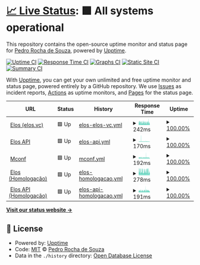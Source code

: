 # [📈 Live Status](https://demo.upptime.js.org): <!--live status--> **🟩 All systems operational**

This repository contains the open-source uptime monitor and status page for [Pedro Rocha de Souza](https://demo.upptime.js.org), powered by [Upptime](https://github.com/upptime/upptime).

[![Uptime CI](https://github.com/0ur0b0r0s/upptime/workflows/Uptime%20CI/badge.svg)](https://github.com/0ur0b0r0s/upptime/actions?query=workflow%3A%22Uptime+CI%22)
[![Response Time CI](https://github.com/0ur0b0r0s/upptime/workflows/Response%20Time%20CI/badge.svg)](https://github.com/0ur0b0r0s/upptime/actions?query=workflow%3A%22Response+Time+CI%22)
[![Graphs CI](https://github.com/0ur0b0r0s/upptime/workflows/Graphs%20CI/badge.svg)](https://github.com/0ur0b0r0s/upptime/actions?query=workflow%3A%22Graphs+CI%22)
[![Static Site CI](https://github.com/0ur0b0r0s/upptime/workflows/Static%20Site%20CI/badge.svg)](https://github.com/0ur0b0r0s/upptime/actions?query=workflow%3A%22Static+Site+CI%22)
[![Summary CI](https://github.com/0ur0b0r0s/upptime/workflows/Summary%20CI/badge.svg)](https://github.com/0ur0b0r0s/upptime/actions?query=workflow%3A%22Summary+CI%22)

With [Upptime](https://upptime.js.org), you can get your own unlimited and free uptime monitor and status page, powered entirely by a GitHub repository. We use [Issues](https://github.com/0ur0b0r0s/upptime/issues) as incident reports, [Actions](https://github.com/0ur0b0r0s/upptime/actions) as uptime monitors, and [Pages](https://demo.upptime.js.org) for the status page.

<!--start: status pages-->
<!-- This summary is generated by Upptime (https://github.com/upptime/upptime) -->
<!-- Do not edit this manually, your changes will be overwritten -->
<!-- prettier-ignore -->
| URL | Status | History | Response Time | Uptime |
| --- | ------ | ------- | ------------- | ------ |
| <img alt="" src="https://favicons.githubusercontent.com/elos.vc" height="13"> [Elos (elos.vc)](https://elos.vc) | 🟩 Up | [elos-elos-vc.yml](https://github.com/mconf/upptime/commits/HEAD/history/elos-elos-vc.yml) | <details><summary><img alt="Response time graph" src="./graphs/elos-elos-vc/response-time-week.png" height="20"> 242ms</summary><br><a href="https://status.h.elos.dev/history/elos-elos-vc"><img alt="Response time 284" src="https://img.shields.io/endpoint?url=https%3A%2F%2Fraw.githubusercontent.com%2Fmconf%2Fupptime%2FHEAD%2Fapi%2Felos-elos-vc%2Fresponse-time.json"></a><br><a href="https://status.h.elos.dev/history/elos-elos-vc"><img alt="24-hour response time 231" src="https://img.shields.io/endpoint?url=https%3A%2F%2Fraw.githubusercontent.com%2Fmconf%2Fupptime%2FHEAD%2Fapi%2Felos-elos-vc%2Fresponse-time-day.json"></a><br><a href="https://status.h.elos.dev/history/elos-elos-vc"><img alt="7-day response time 242" src="https://img.shields.io/endpoint?url=https%3A%2F%2Fraw.githubusercontent.com%2Fmconf%2Fupptime%2FHEAD%2Fapi%2Felos-elos-vc%2Fresponse-time-week.json"></a><br><a href="https://status.h.elos.dev/history/elos-elos-vc"><img alt="30-day response time 284" src="https://img.shields.io/endpoint?url=https%3A%2F%2Fraw.githubusercontent.com%2Fmconf%2Fupptime%2FHEAD%2Fapi%2Felos-elos-vc%2Fresponse-time-month.json"></a><br><a href="https://status.h.elos.dev/history/elos-elos-vc"><img alt="1-year response time 284" src="https://img.shields.io/endpoint?url=https%3A%2F%2Fraw.githubusercontent.com%2Fmconf%2Fupptime%2FHEAD%2Fapi%2Felos-elos-vc%2Fresponse-time-year.json"></a></details> | <details><summary><a href="https://status.h.elos.dev/history/elos-elos-vc">100.00%</a></summary><a href="https://status.h.elos.dev/history/elos-elos-vc"><img alt="All-time uptime 88.61%" src="https://img.shields.io/endpoint?url=https%3A%2F%2Fraw.githubusercontent.com%2Fmconf%2Fupptime%2FHEAD%2Fapi%2Felos-elos-vc%2Fuptime.json"></a><br><a href="https://status.h.elos.dev/history/elos-elos-vc"><img alt="24-hour uptime 100.00%" src="https://img.shields.io/endpoint?url=https%3A%2F%2Fraw.githubusercontent.com%2Fmconf%2Fupptime%2FHEAD%2Fapi%2Felos-elos-vc%2Fuptime-day.json"></a><br><a href="https://status.h.elos.dev/history/elos-elos-vc"><img alt="7-day uptime 100.00%" src="https://img.shields.io/endpoint?url=https%3A%2F%2Fraw.githubusercontent.com%2Fmconf%2Fupptime%2FHEAD%2Fapi%2Felos-elos-vc%2Fuptime-week.json"></a><br><a href="https://status.h.elos.dev/history/elos-elos-vc"><img alt="30-day uptime 88.61%" src="https://img.shields.io/endpoint?url=https%3A%2F%2Fraw.githubusercontent.com%2Fmconf%2Fupptime%2FHEAD%2Fapi%2Felos-elos-vc%2Fuptime-month.json"></a><br><a href="https://status.h.elos.dev/history/elos-elos-vc"><img alt="1-year uptime 88.61%" src="https://img.shields.io/endpoint?url=https%3A%2F%2Fraw.githubusercontent.com%2Fmconf%2Fupptime%2FHEAD%2Fapi%2Felos-elos-vc%2Fuptime-year.json"></a></details>
| <img alt="" src="https://favicons.githubusercontent.com/api.elos.vc" height="13"> [Elos API](https://api.elos.vc) | 🟩 Up | [elos-api.yml](https://github.com/mconf/upptime/commits/HEAD/history/elos-api.yml) | <details><summary><img alt="Response time graph" src="./graphs/elos-api/response-time-week.png" height="20"> 170ms</summary><br><a href="https://status.h.elos.dev/history/elos-api"><img alt="Response time 186" src="https://img.shields.io/endpoint?url=https%3A%2F%2Fraw.githubusercontent.com%2Fmconf%2Fupptime%2FHEAD%2Fapi%2Felos-api%2Fresponse-time.json"></a><br><a href="https://status.h.elos.dev/history/elos-api"><img alt="24-hour response time 156" src="https://img.shields.io/endpoint?url=https%3A%2F%2Fraw.githubusercontent.com%2Fmconf%2Fupptime%2FHEAD%2Fapi%2Felos-api%2Fresponse-time-day.json"></a><br><a href="https://status.h.elos.dev/history/elos-api"><img alt="7-day response time 170" src="https://img.shields.io/endpoint?url=https%3A%2F%2Fraw.githubusercontent.com%2Fmconf%2Fupptime%2FHEAD%2Fapi%2Felos-api%2Fresponse-time-week.json"></a><br><a href="https://status.h.elos.dev/history/elos-api"><img alt="30-day response time 186" src="https://img.shields.io/endpoint?url=https%3A%2F%2Fraw.githubusercontent.com%2Fmconf%2Fupptime%2FHEAD%2Fapi%2Felos-api%2Fresponse-time-month.json"></a><br><a href="https://status.h.elos.dev/history/elos-api"><img alt="1-year response time 186" src="https://img.shields.io/endpoint?url=https%3A%2F%2Fraw.githubusercontent.com%2Fmconf%2Fupptime%2FHEAD%2Fapi%2Felos-api%2Fresponse-time-year.json"></a></details> | <details><summary><a href="https://status.h.elos.dev/history/elos-api">100.00%</a></summary><a href="https://status.h.elos.dev/history/elos-api"><img alt="All-time uptime 100.00%" src="https://img.shields.io/endpoint?url=https%3A%2F%2Fraw.githubusercontent.com%2Fmconf%2Fupptime%2FHEAD%2Fapi%2Felos-api%2Fuptime.json"></a><br><a href="https://status.h.elos.dev/history/elos-api"><img alt="24-hour uptime 100.00%" src="https://img.shields.io/endpoint?url=https%3A%2F%2Fraw.githubusercontent.com%2Fmconf%2Fupptime%2FHEAD%2Fapi%2Felos-api%2Fuptime-day.json"></a><br><a href="https://status.h.elos.dev/history/elos-api"><img alt="7-day uptime 100.00%" src="https://img.shields.io/endpoint?url=https%3A%2F%2Fraw.githubusercontent.com%2Fmconf%2Fupptime%2FHEAD%2Fapi%2Felos-api%2Fuptime-week.json"></a><br><a href="https://status.h.elos.dev/history/elos-api"><img alt="30-day uptime 100.00%" src="https://img.shields.io/endpoint?url=https%3A%2F%2Fraw.githubusercontent.com%2Fmconf%2Fupptime%2FHEAD%2Fapi%2Felos-api%2Fuptime-month.json"></a><br><a href="https://status.h.elos.dev/history/elos-api"><img alt="1-year uptime 100.00%" src="https://img.shields.io/endpoint?url=https%3A%2F%2Fraw.githubusercontent.com%2Fmconf%2Fupptime%2FHEAD%2Fapi%2Felos-api%2Fuptime-year.json"></a></details>
| <img alt="" src="https://favicons.githubusercontent.com/mconf.com" height="13"> [Mconf](https://mconf.com) | 🟩 Up | [mconf.yml](https://github.com/mconf/upptime/commits/HEAD/history/mconf.yml) | <details><summary><img alt="Response time graph" src="./graphs/mconf/response-time-week.png" height="20"> 192ms</summary><br><a href="https://status.h.elos.dev/history/mconf"><img alt="Response time 222" src="https://img.shields.io/endpoint?url=https%3A%2F%2Fraw.githubusercontent.com%2Fmconf%2Fupptime%2FHEAD%2Fapi%2Fmconf%2Fresponse-time.json"></a><br><a href="https://status.h.elos.dev/history/mconf"><img alt="24-hour response time 199" src="https://img.shields.io/endpoint?url=https%3A%2F%2Fraw.githubusercontent.com%2Fmconf%2Fupptime%2FHEAD%2Fapi%2Fmconf%2Fresponse-time-day.json"></a><br><a href="https://status.h.elos.dev/history/mconf"><img alt="7-day response time 192" src="https://img.shields.io/endpoint?url=https%3A%2F%2Fraw.githubusercontent.com%2Fmconf%2Fupptime%2FHEAD%2Fapi%2Fmconf%2Fresponse-time-week.json"></a><br><a href="https://status.h.elos.dev/history/mconf"><img alt="30-day response time 222" src="https://img.shields.io/endpoint?url=https%3A%2F%2Fraw.githubusercontent.com%2Fmconf%2Fupptime%2FHEAD%2Fapi%2Fmconf%2Fresponse-time-month.json"></a><br><a href="https://status.h.elos.dev/history/mconf"><img alt="1-year response time 222" src="https://img.shields.io/endpoint?url=https%3A%2F%2Fraw.githubusercontent.com%2Fmconf%2Fupptime%2FHEAD%2Fapi%2Fmconf%2Fresponse-time-year.json"></a></details> | <details><summary><a href="https://status.h.elos.dev/history/mconf">100.00%</a></summary><a href="https://status.h.elos.dev/history/mconf"><img alt="All-time uptime 100.00%" src="https://img.shields.io/endpoint?url=https%3A%2F%2Fraw.githubusercontent.com%2Fmconf%2Fupptime%2FHEAD%2Fapi%2Fmconf%2Fuptime.json"></a><br><a href="https://status.h.elos.dev/history/mconf"><img alt="24-hour uptime 100.00%" src="https://img.shields.io/endpoint?url=https%3A%2F%2Fraw.githubusercontent.com%2Fmconf%2Fupptime%2FHEAD%2Fapi%2Fmconf%2Fuptime-day.json"></a><br><a href="https://status.h.elos.dev/history/mconf"><img alt="7-day uptime 100.00%" src="https://img.shields.io/endpoint?url=https%3A%2F%2Fraw.githubusercontent.com%2Fmconf%2Fupptime%2FHEAD%2Fapi%2Fmconf%2Fuptime-week.json"></a><br><a href="https://status.h.elos.dev/history/mconf"><img alt="30-day uptime 100.00%" src="https://img.shields.io/endpoint?url=https%3A%2F%2Fraw.githubusercontent.com%2Fmconf%2Fupptime%2FHEAD%2Fapi%2Fmconf%2Fuptime-month.json"></a><br><a href="https://status.h.elos.dev/history/mconf"><img alt="1-year uptime 100.00%" src="https://img.shields.io/endpoint?url=https%3A%2F%2Fraw.githubusercontent.com%2Fmconf%2Fupptime%2FHEAD%2Fapi%2Fmconf%2Fuptime-year.json"></a></details>
| <img alt="" src="https://favicons.githubusercontent.com/h.elos.dev" height="13"> [Elos (Homologação)](https://h.elos.dev) | 🟩 Up | [elos-homologacao.yml](https://github.com/mconf/upptime/commits/HEAD/history/elos-homologacao.yml) | <details><summary><img alt="Response time graph" src="./graphs/elos-homologacao/response-time-week.png" height="20"> 278ms</summary><br><a href="https://status.h.elos.dev/history/elos-homologacao"><img alt="Response time 281" src="https://img.shields.io/endpoint?url=https%3A%2F%2Fraw.githubusercontent.com%2Fmconf%2Fupptime%2FHEAD%2Fapi%2Felos-homologacao%2Fresponse-time.json"></a><br><a href="https://status.h.elos.dev/history/elos-homologacao"><img alt="24-hour response time 288" src="https://img.shields.io/endpoint?url=https%3A%2F%2Fraw.githubusercontent.com%2Fmconf%2Fupptime%2FHEAD%2Fapi%2Felos-homologacao%2Fresponse-time-day.json"></a><br><a href="https://status.h.elos.dev/history/elos-homologacao"><img alt="7-day response time 278" src="https://img.shields.io/endpoint?url=https%3A%2F%2Fraw.githubusercontent.com%2Fmconf%2Fupptime%2FHEAD%2Fapi%2Felos-homologacao%2Fresponse-time-week.json"></a><br><a href="https://status.h.elos.dev/history/elos-homologacao"><img alt="30-day response time 281" src="https://img.shields.io/endpoint?url=https%3A%2F%2Fraw.githubusercontent.com%2Fmconf%2Fupptime%2FHEAD%2Fapi%2Felos-homologacao%2Fresponse-time-month.json"></a><br><a href="https://status.h.elos.dev/history/elos-homologacao"><img alt="1-year response time 281" src="https://img.shields.io/endpoint?url=https%3A%2F%2Fraw.githubusercontent.com%2Fmconf%2Fupptime%2FHEAD%2Fapi%2Felos-homologacao%2Fresponse-time-year.json"></a></details> | <details><summary><a href="https://status.h.elos.dev/history/elos-homologacao">100.00%</a></summary><a href="https://status.h.elos.dev/history/elos-homologacao"><img alt="All-time uptime 99.95%" src="https://img.shields.io/endpoint?url=https%3A%2F%2Fraw.githubusercontent.com%2Fmconf%2Fupptime%2FHEAD%2Fapi%2Felos-homologacao%2Fuptime.json"></a><br><a href="https://status.h.elos.dev/history/elos-homologacao"><img alt="24-hour uptime 100.00%" src="https://img.shields.io/endpoint?url=https%3A%2F%2Fraw.githubusercontent.com%2Fmconf%2Fupptime%2FHEAD%2Fapi%2Felos-homologacao%2Fuptime-day.json"></a><br><a href="https://status.h.elos.dev/history/elos-homologacao"><img alt="7-day uptime 100.00%" src="https://img.shields.io/endpoint?url=https%3A%2F%2Fraw.githubusercontent.com%2Fmconf%2Fupptime%2FHEAD%2Fapi%2Felos-homologacao%2Fuptime-week.json"></a><br><a href="https://status.h.elos.dev/history/elos-homologacao"><img alt="30-day uptime 99.95%" src="https://img.shields.io/endpoint?url=https%3A%2F%2Fraw.githubusercontent.com%2Fmconf%2Fupptime%2FHEAD%2Fapi%2Felos-homologacao%2Fuptime-month.json"></a><br><a href="https://status.h.elos.dev/history/elos-homologacao"><img alt="1-year uptime 99.95%" src="https://img.shields.io/endpoint?url=https%3A%2F%2Fraw.githubusercontent.com%2Fmconf%2Fupptime%2FHEAD%2Fapi%2Felos-homologacao%2Fuptime-year.json"></a></details>
| <img alt="" src="https://favicons.githubusercontent.com/api.h.elos.dev" height="13"> [Elos API (Homologação)](https://api.h.elos.dev) | 🟩 Up | [elos-api-homologacao.yml](https://github.com/mconf/upptime/commits/HEAD/history/elos-api-homologacao.yml) | <details><summary><img alt="Response time graph" src="./graphs/elos-api-homologacao/response-time-week.png" height="20"> 191ms</summary><br><a href="https://status.h.elos.dev/history/elos-api-homologacao"><img alt="Response time 194" src="https://img.shields.io/endpoint?url=https%3A%2F%2Fraw.githubusercontent.com%2Fmconf%2Fupptime%2FHEAD%2Fapi%2Felos-api-homologacao%2Fresponse-time.json"></a><br><a href="https://status.h.elos.dev/history/elos-api-homologacao"><img alt="24-hour response time 192" src="https://img.shields.io/endpoint?url=https%3A%2F%2Fraw.githubusercontent.com%2Fmconf%2Fupptime%2FHEAD%2Fapi%2Felos-api-homologacao%2Fresponse-time-day.json"></a><br><a href="https://status.h.elos.dev/history/elos-api-homologacao"><img alt="7-day response time 191" src="https://img.shields.io/endpoint?url=https%3A%2F%2Fraw.githubusercontent.com%2Fmconf%2Fupptime%2FHEAD%2Fapi%2Felos-api-homologacao%2Fresponse-time-week.json"></a><br><a href="https://status.h.elos.dev/history/elos-api-homologacao"><img alt="30-day response time 194" src="https://img.shields.io/endpoint?url=https%3A%2F%2Fraw.githubusercontent.com%2Fmconf%2Fupptime%2FHEAD%2Fapi%2Felos-api-homologacao%2Fresponse-time-month.json"></a><br><a href="https://status.h.elos.dev/history/elos-api-homologacao"><img alt="1-year response time 194" src="https://img.shields.io/endpoint?url=https%3A%2F%2Fraw.githubusercontent.com%2Fmconf%2Fupptime%2FHEAD%2Fapi%2Felos-api-homologacao%2Fresponse-time-year.json"></a></details> | <details><summary><a href="https://status.h.elos.dev/history/elos-api-homologacao">100.00%</a></summary><a href="https://status.h.elos.dev/history/elos-api-homologacao"><img alt="All-time uptime 100.00%" src="https://img.shields.io/endpoint?url=https%3A%2F%2Fraw.githubusercontent.com%2Fmconf%2Fupptime%2FHEAD%2Fapi%2Felos-api-homologacao%2Fuptime.json"></a><br><a href="https://status.h.elos.dev/history/elos-api-homologacao"><img alt="24-hour uptime 100.00%" src="https://img.shields.io/endpoint?url=https%3A%2F%2Fraw.githubusercontent.com%2Fmconf%2Fupptime%2FHEAD%2Fapi%2Felos-api-homologacao%2Fuptime-day.json"></a><br><a href="https://status.h.elos.dev/history/elos-api-homologacao"><img alt="7-day uptime 100.00%" src="https://img.shields.io/endpoint?url=https%3A%2F%2Fraw.githubusercontent.com%2Fmconf%2Fupptime%2FHEAD%2Fapi%2Felos-api-homologacao%2Fuptime-week.json"></a><br><a href="https://status.h.elos.dev/history/elos-api-homologacao"><img alt="30-day uptime 100.00%" src="https://img.shields.io/endpoint?url=https%3A%2F%2Fraw.githubusercontent.com%2Fmconf%2Fupptime%2FHEAD%2Fapi%2Felos-api-homologacao%2Fuptime-month.json"></a><br><a href="https://status.h.elos.dev/history/elos-api-homologacao"><img alt="1-year uptime 100.00%" src="https://img.shields.io/endpoint?url=https%3A%2F%2Fraw.githubusercontent.com%2Fmconf%2Fupptime%2FHEAD%2Fapi%2Felos-api-homologacao%2Fuptime-year.json"></a></details>

<!--end: status pages-->

[**Visit our status website →**](https://demo.upptime.js.org)

## 📄 License

- Powered by: [Upptime](https://github.com/upptime/upptime)
- Code: [MIT](./LICENSE) © [Pedro Rocha de Souza](https://demo.upptime.js.org)
- Data in the `./history` directory: [Open Database License](https://opendatacommons.org/licenses/odbl/1-0/)
